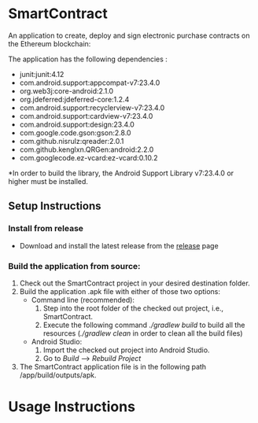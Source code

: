 # SmartContract

An application to create, deploy and sign electronic purchase contracts on the Ethereum blockchain:

The application has the following dependencies :
* junit:junit:4.12
* com.android.support:appcompat-v7:23.4.0
* org.web3j:core-android:2.1.0
* org.jdeferred:jdeferred-core:1.2.4
* com.android.support:recyclerview-v7:23.4.0
* com.android.support:cardview-v7:23.4.0
* com.android.support:design:23.4.0
* com.google.code.gson:gson:2.8.0
* com.github.nisrulz:qreader:2.0.1
* com.github.kenglxn.QRGen:android:2.2.0
* com.googlecode.ez-vcard:ez-vcard:0.10.2

\*In order to build the library, the Android Support Library v7:23.4.0 or higher must be installed.

## Setup Instructions

### Install from release

* Download and install the latest release from the [release](release) page 

### Build the application from source:

1. Check out the SmartContract project in your desired destination folder.
2. Build the application .apk file with either of those two options:
   * Command line (recommended):
     1. Step into the root folder of the checked out project, i.e., SmartContract.
     2. Execute the following command *./gradlew build* to build all the resources (*./gradlew clean* in order to clean all the build files)
   * Android Studio:
     1. Import the checked out project into Android Studio.
     2. Go to *Build* --> *Rebuild Project*
3. The SmartContract application file is in the following path /app/build/outputs/apk.

# Usage Instructions

